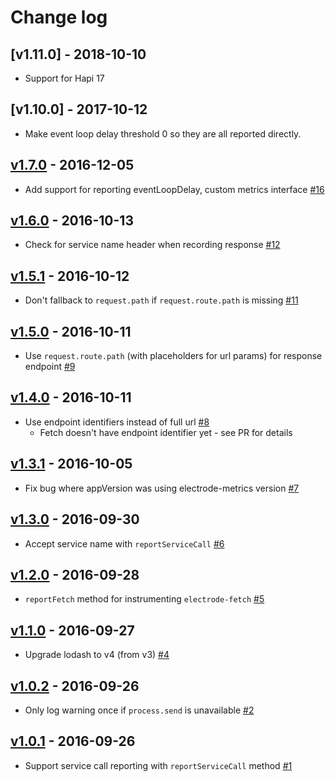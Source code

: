 # Change log

## [v1.11.0] - 2018-10-10

- Support for Hapi 17


## [v1.10.0] - 2017-10-12

- Make event loop delay threshold 0 so they are all reported directly.

## [v1.7.0] - 2016-12-05

- Add support for reporting eventLoopDelay, custom metrics interface [\#16]

## [v1.6.0] - 2016-10-13

- Check for service name header when recording response [\#12]

## [v1.5.1] - 2016-10-12

- Don't fallback to `request.path` if `request.route.path` is missing [\#11]

## [v1.5.0] - 2016-10-11

- Use `request.route.path` (with placeholders for url params) for response endpoint [\#9]

## [v1.4.0] - 2016-10-11

- Use endpoint identifiers instead of full url [\#8]
  - Fetch doesn't have endpoint identifier yet - see PR for details

## [v1.3.1] - 2016-10-05

- Fix bug where appVersion was using electrode-metrics version [\#7]

## [v1.3.0] - 2016-09-30

- Accept service name with `reportServiceCall` [\#6]

## [v1.2.0] - 2016-09-28

- `reportFetch` method for instrumenting `electrode-fetch` [\#5]

## [v1.1.0] - 2016-09-27

- Upgrade lodash to v4 (from v3) [\#4]

## [v1.0.2] - 2016-09-26

- Only log warning once if `process.send` is unavailable [\#2]

## [v1.0.1] - 2016-09-26

- Support service call reporting with `reportServiceCall` method [\#1]

[v1.7.0]: https://gecgithub01.walmart.com/electrode/electrode-metrics/compare/v1.7.0...v1.6.0
[v1.6.0]: https://gecgithub01.walmart.com/electrode/electrode-metrics/compare/v1.5.1...v1.6.0
[v1.5.1]: https://gecgithub01.walmart.com/electrode/electrode-metrics/compare/v1.5.0...v1.5.1
[v1.5.0]: https://gecgithub01.walmart.com/electrode/electrode-metrics/compare/v1.4.0...v1.5.0
[v1.4.0]: https://gecgithub01.walmart.com/electrode/electrode-metrics/compare/v1.3.1...v1.4.0
[v1.3.1]: https://gecgithub01.walmart.com/electrode/electrode-metrics/compare/v1.3.0...v1.3.1
[v1.3.0]: https://gecgithub01.walmart.com/electrode/electrode-metrics/compare/v1.2.0...v1.3.0
[v1.2.0]: https://gecgithub01.walmart.com/electrode/electrode-metrics/compare/v1.1.0...v1.2.0
[v1.1.0]: https://gecgithub01.walmart.com/electrode/electrode-metrics/compare/v1.0.2...v1.1.0
[v1.0.2]: https://gecgithub01.walmart.com/electrode/electrode-metrics/compare/v1.0.1...v1.0.2
[v1.0.1]: https://gecgithub01.walmart.com/electrode/electrode-metrics/compare/v1.0.0...v1.0.1

[\#16]: https://gecgithub01.walmart.com/electrode/electrode-metrics/pull/16
[\#12]: https://gecgithub01.walmart.com/electrode/electrode-metrics/pull/12
[\#11]: https://gecgithub01.walmart.com/electrode/electrode-metrics/pull/11
[\#9]: https://gecgithub01.walmart.com/electrode/electrode-metrics/pull/9
[\#8]: https://gecgithub01.walmart.com/electrode/electrode-metrics/pull/8
[\#7]: https://gecgithub01.walmart.com/electrode/electrode-metrics/pull/7
[\#6]: https://gecgithub01.walmart.com/electrode/electrode-metrics/pull/6
[\#5]: https://gecgithub01.walmart.com/electrode/electrode-metrics/pull/5
[\#4]: https://gecgithub01.walmart.com/electrode/electrode-metrics/pull/4
[\#2]: https://gecgithub01.walmart.com/electrode/electrode-metrics/pull/2
[\#1]: https://gecgithub01.walmart.com/electrode/electrode-metrics/pull/1
